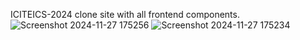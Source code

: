 ICITEICS-2024 clone site with all frontend components. ![Screenshot 2024-11-27 175256](https://github.com/user-attachments/assets/4aa81dd1-88ef-4454-a5dd-a869a10f3382)
![Screenshot 2024-11-27 175234](https://github.com/user-attachments/assets/958a41bd-21a8-40a3-95bc-a11526a11d1e)
